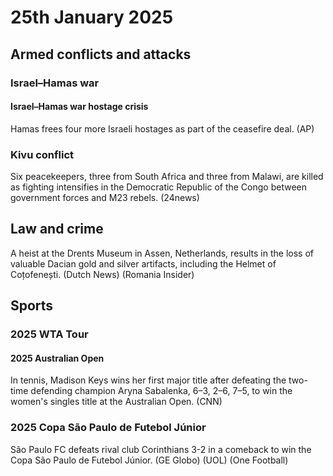 # 25th January 2025

## Armed conflicts and attacks

### Israel–Hamas war

#### Israel–Hamas war hostage crisis

Hamas frees four more Israeli hostages as part of the ceasefire deal. (AP)

### Kivu conflict

Six peacekeepers, three from South Africa and three from Malawi, are killed as fighting intensifies in the Democratic Republic of the Congo between government forces and M23 rebels. (24news)

## Law and crime

 A heist at the Drents Museum in Assen, Netherlands, results in the loss of valuable Dacian gold and silver artifacts, including the Helmet of Coțofenești. (Dutch News) (Romania Insider)

## Sports

### 2025 WTA Tour

#### 2025 Australian Open

In tennis, Madison Keys wins her first major title after defeating the two-time defending champion Aryna Sabalenka, 6–3, 2–6, 7–5, to win the women's singles title at the Australian Open. (CNN)

### 2025 Copa São Paulo de Futebol Júnior

São Paulo FC defeats rival club Corinthians 3-2 in a comeback to win the Copa São Paulo de Futebol Júnior. (GE Globo) (UOL) (One Football)
